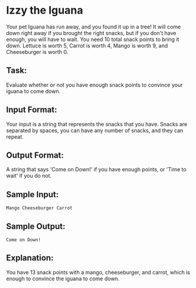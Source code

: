 # Izzy the Iguana  

Your pet Iguana has run away, and you found it up in a tree! It will come down right away if you brought the right snacks, but if you don't have enough, you will have to wait. You need 10 total snack points to bring it down. Lettuce is worth 5, Carrot is worth 4, Mango is worth 9, and Cheeseburger is worth 0.

## Task: 
Evaluate whether or not you have enough snack points to convince your iguana to come down.

## Input Format: 
Your input is a string that represents the snacks that you have. Snacks are separated by spaces, you can have any number of snacks, and they can repeat.

## Output Format: 
A string that says 'Come on Down!' if you have enough points, or 'Time to wait' if you do not. 

## Sample Input: 
```
Mango Cheeseburger Carrot
```

## Sample Output:
```
Come on Down!
```

## Explanation: 
You have 13 snack points with a mango, cheeseburger, and carrot, which is enough to convince the iguana to come down. 
